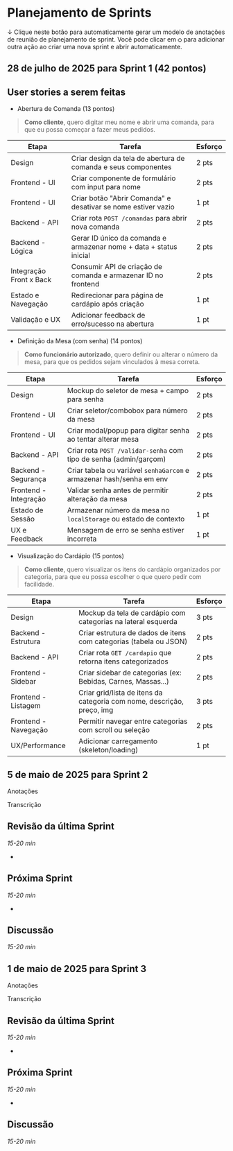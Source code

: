 # Planejamento de Sprints

↓ Clique neste botão para automaticamente gerar um modelo de anotações de reunião de planejamento de sprint. Você pode clicar em `⛭` para adicionar outra ação ao criar uma nova sprint e abrir automaticamente.

## 28 de julho de 2025 para Sprint 1 (42 pontos)

## User stories a serem feitas

- Abertura de Comanda (13 pontos)

> **Como cliente**, quero digitar meu nome e abrir uma comanda, para que eu possa começar a fazer meus pedidos.
> 

| Etapa | Tarefa | Esforço |
| --- | --- | --- |
| Design | Criar design da tela de abertura de comanda e seus componentes | 2 pts |
| Frontend - UI | Criar componente de formulário com input para nome | 2 pts |
| Frontend - UI | Criar botão "Abrir Comanda" e desativar se nome estiver vazio | 1 pt |
| Backend - API | Criar rota `POST /comandas` para abrir nova comanda | 2 pts |
| Backend - Lógica | Gerar ID único da comanda e armazenar nome + data + status inicial | 2 pts |
| Integração Front x Back | Consumir API de criação de comanda e armazenar ID no frontend | 2 pts |
| Estado e Navegação | Redirecionar para página de cardápio após criação | 1 pt |
| Validação e UX | Adicionar feedback de erro/sucesso na abertura | 1 pt |

- Definição da Mesa (com senha) (14 pontos)

> **Como funcionário autorizado**, quero definir ou alterar o número da mesa, para que os pedidos sejam vinculados à mesa correta.
> 

| Etapa | Tarefa | Esforço |
| --- | --- | --- |
| Design | Mockup do seletor de mesa + campo para senha | 2 pts |
| Frontend - UI | Criar seletor/combobox para número da mesa | 2 pts |
| Frontend - UI | Criar modal/popup para digitar senha ao tentar alterar mesa | 2 pts |
| Backend - API | Criar rota `POST /validar-senha` com tipo de senha (admin/garçom) | 2 pts |
| Backend - Segurança | Criar tabela ou variável `senhaGarcom` e armazenar hash/senha em env | 2 pts |
| Frontend - Integração | Validar senha antes de permitir alteração da mesa | 2 pts |
| Estado de Sessão | Armazenar número da mesa no `localStorage` ou estado de contexto | 1 pt |
| UX e Feedback | Mensagem de erro se senha estiver incorreta | 1 pt |

- Visualização do Cardápio (15 pontos)

> **Como cliente**, quero visualizar os itens do cardápio organizados por categoria, para que eu possa escolher o que quero pedir com facilidade.
> 

| Etapa | Tarefa | Esforço |
| --- | --- | --- |
| Design | Mockup da tela de cardápio com categorias na lateral esquerda | 3 pts |
| Backend - Estrutura | Criar estrutura de dados de itens com categorias (tabela ou JSON) | 2 pts |
| Backend - API | Criar rota `GET /cardapio` que retorna itens categorizados | 2 pts |
| Frontend - Sidebar | Criar sidebar de categorias (ex: Bebidas, Carnes, Massas...) | 2 pts |
| Frontend - Listagem | Criar grid/lista de itens da categoria com nome, descrição, preço, img | 3 pts |
| Frontend - Navegação | Permitir navegar entre categorias com scroll ou seleção | 2 pts |
| UX/Performance | Adicionar carregamento (skeleton/loading) | 1 pt |

## 5 de maio de 2025 para Sprint 2

Anotações

Transcrição

		

## Revisão da última Sprint

*15-20 min*

- 

## Próxima Sprint

*15-20 min*

- 

## Discussão

*15-20 min*

## 1 de maio de 2025 para Sprint 3

Anotações

Transcrição

		

## Revisão da última Sprint

*15-20 min*

- 

## Próxima Sprint

*15-20 min*

- 

## Discussão

*15-20 min*